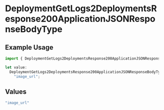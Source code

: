 # DeploymentGetLogs2DeploymentsResponse200ApplicationJSONResponseBodyType

## Example Usage

```typescript
import { DeploymentGetLogs2DeploymentsResponse200ApplicationJSONResponseBodyType } from "@orq-ai/node/models/operations";

let value:
  DeploymentGetLogs2DeploymentsResponse200ApplicationJSONResponseBodyType =
    "image_url";
```

## Values

```typescript
"image_url"
```